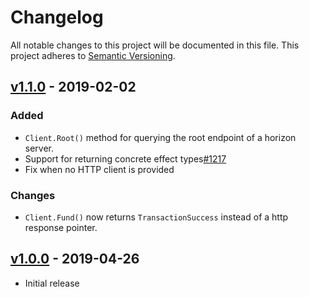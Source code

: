 # Changelog

All notable changes to this project will be documented in this
file.  This project adheres to [Semantic Versioning](http://semver.org/).


## [v1.1.0](https://github.com/stellar/go/releases/tag/horizonclient-v1.1.0) - 2019-02-02

### Added

- `Client.Root()` method for querying the root endpoint of a horizon server.
- Support for returning concrete effect types[#1217](https://github.com/stellar/go/pull/1217)
- Fix when no HTTP client is provided

### Changes

- `Client.Fund()` now returns `TransactionSuccess` instead of a http response pointer.


## [v1.0.0](https://github.com/stellar/go/releases/tag/horizonclient-v1.0) - 2019-04-26

 * Initial release
